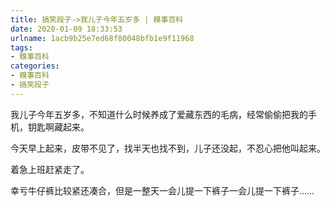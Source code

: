 ```yaml
---
title: 搞笑段子->我儿子今年五岁多 | 糗事百科
date: 2020-01-09 18:33:53
urlname: 1acb9b25e7ed68f80048bfb1e9f11968
tags: 
- 糗事百科
categories:
- 糗事百科
- 搞笑段子
---
```

我儿子今年五岁多，不知道什么时候养成了爱藏东西的毛病，经常偷偷把我的手机，钥匙啊藏起来。

今天早上起来，皮带不见了，找半天也找不到，儿子还没起，不忍心把他叫起来。

着急上班赶紧走了。

幸亏牛仔裤比较紧还凑合，但是一整天一会儿提一下裤子一会儿提一下裤子……


